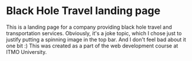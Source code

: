 # Black Hole Travel landing page

This is a landing page for a company providing black hole travel and transportation services. Obviously, it's a joke topic, which I chose just to justify putting a spinning image in the top bar. And I don't feel bad about it one bit :) This was created as a part of the web development course at ITMO University.